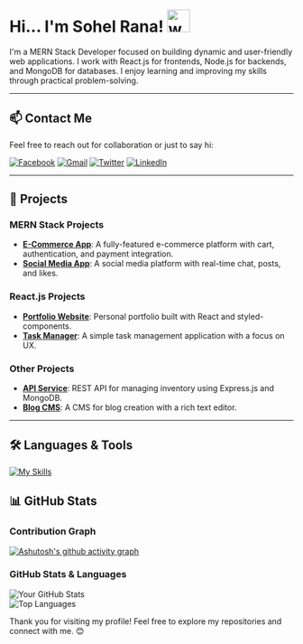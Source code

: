 # Hi... I'm Sohel Rana! <img src="https://user-images.githubusercontent.com/72663882/171687151-bb31c996-c9d2-49c8-b593-734946893b23.gif" alt="waving hand gif" aria-hidden="true" width="40" />

I'm a MERN Stack Developer focused on building dynamic and user-friendly web applications. I work with React.js for frontends, Node.js for backends, and MongoDB for databases. I enjoy learning and improving my skills through practical problem-solving.

---

## 📫 Contact Me

Feel free to reach out for collaboration or just to say hi:

[![Facebook](https://img.icons8.com/color/48/facebook-circled--v1.png)](https://www.facebook.com/sha.dat.5036)
[![Gmail](https://img.icons8.com/color/48/gmail.png)](mailto:your.email@gmail.com)
[![Twitter](https://img.icons8.com/color/48/twitter-circled.png)](https://twitter.com/yourusername)
[![LinkedIn](https://img.icons8.com/color/48/linkedin-circled.png)](https://www.linkedin.com/in/sohel-rana-93423a2ba/)





---

## 🌟 Projects

### MERN Stack Projects
- **[E-Commerce App](https://github.com/yourusername/ecommerce-app)**: A fully-featured e-commerce platform with cart, authentication, and payment integration.
- **[Social Media App](https://github.com/yourusername/social-media-app)**: A social media platform with real-time chat, posts, and likes.

### React.js Projects
- **[Portfolio Website](https://github.com/yourusername/portfolio)**: Personal portfolio built with React and styled-components.
- **[Task Manager](https://github.com/yourusername/task-manager)**: A simple task management application with a focus on UX.

### Other Projects
- **[API Service](https://github.com/yourusername/api-service)**: REST API for managing inventory using Express.js and MongoDB.
- **[Blog CMS](https://github.com/yourusername/blog-cms)**: A CMS for blog creation with a rich text editor.

---

## 🛠️ Languages & Tools

[![My Skills](https://skillicons.dev/icons?i=html,css,tailwind,js,react,vite,ts,expressjs,nodejs,mongodb,firebase,netlify,vercel,git,github,vscode,figma,stackoverflow&perline=13)](#)


## 📊 GitHub Stats

### Contribution Graph
[![Ashutosh's github activity graph](https://github-readme-activity-graph.vercel.app/graph?username=Sohelrana2815&theme=github-compact)](https://github.com/ashutosh00710/github-readme-activity-graph)


### GitHub Stats & Languages
![Your GitHub Stats](https://github-readme-stats.vercel.app/api?username=Sohelrana2815&show_icons=true&hide=issues&count_private=true&theme=radical)  
![Top Languages](https://github-readme-stats.vercel.app/api/top-langs/?username=Sohelrana2815&layout=compact&theme=radical)

Thank you for visiting my profile! Feel free to explore my repositories and connect with me. 😊
